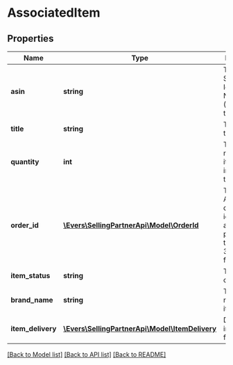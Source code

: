 # AssociatedItem

## Properties
Name | Type | Description | Notes
------------ | ------------- | ------------- | -------------
**asin** | **string** | The Amazon Standard Identification Number (ASIN) of the item. | [optional] 
**title** | **string** | The title of the item. | [optional] 
**quantity** | **int** | The total number of items included in the order. | [optional] 
**order_id** | [**\Evers\SellingPartnerApi\Model\OrderId**](OrderId.md) | The Amazon-defined identifier for an order placed by the buyer, in 3-7-7 format. | [optional] 
**item_status** | **string** | The status of the item. | [optional] 
**brand_name** | **string** | The brand name of the item. | [optional] 
**item_delivery** | [**\Evers\SellingPartnerApi\Model\ItemDelivery**](ItemDelivery.md) | Delivery information for the item. | [optional] 

[[Back to Model list]](../README.md#documentation-for-models) [[Back to API list]](../README.md#documentation-for-api-endpoints) [[Back to README]](../README.md)



